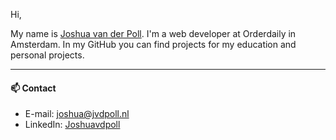 Hi,

My name is [Joshua van der Poll](https://joshuavanderpoll.nl). I'm a web developer at Orderdaily in Amsterdam. In my GitHub you can find projects for my education and personal projects.

---

#### 📫 Contact

- E-mail: [joshua@jvdpoll.nl](mailto://joshua@jvdpoll.nl)
- LinkedIn: [Joshuavdpoll](https://www.linkedin.com/in/joshuavdpoll/)
